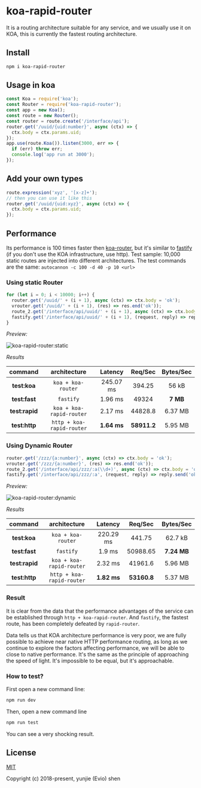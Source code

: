 
# koa-rapid-router

It is a routing architecture suitable for any service, and we usually use it on KOA, this is currently the fastest routing architecture.

## Install

```bash
npm i koa-rapid-router
```

## Usage in koa

```javascript
const Koa = require('koa');
const Router = require('koa-rapid-router');
const app = new Koa();
const route = new Router();
const router = route.create('/interface/api');
router.get('/uuid/{uid:number}', async (ctx) => {
  ctx.body = ctx.params.uid;
});
app.use(route.Koa()).listen(3000, err => {
  if (err) throw err;
  console.log('app run at 3000');
});
```

## Add your own types

```javascript
route.expression('xyz', '[x-z]+');
// then you can use it like this
router.get('/uuid/{uid:xyz}', async (ctx) => {
  ctx.body = ctx.params.uid;
});
```

## Performance

Its performance is 100 times faster then [koa-router](https://www.npmjs.com/package/koa-router), but it's similar to [fastify](https://www.npmjs.com/package/fastify) (if you don't use the KOA infrastructure, use http). Test sample: 10,000 static routes are injected into different architectures. The test commands are the same: `autocannon -c 100 -d 40 -p 10 <url>`

### Using static Router

```javascript
for (let i = 0; i < 10000; i++) {
  router.get('/uuid/' + (i + 1), async (ctx) => ctx.body = 'ok');
  vrouter.get('/uuid/' + (i + 1), (res) => res.end('ok'));
  route_2.get('/interface/api/uuid/' + (i + 1), async (ctx) => ctx.body = 'ok');
  fastify.get('/interface/api/uuid/' + (i + 1), (request, reply) => reply.send('ok'));
}
```

*Preview:*

![koa-rapid-router:static](./preview/performance-static.png)

*Results*

| command | architecture | Latency | Req/Sec | Bytes/Sec |
| :-----: | :----------: | :-----: | :-----: | :-------: |
| **test:koa** | `koa + koa-router` | 245.07 ms | 394.25 | 56 kB |
| **test:fast** | `fastify` | 1.96 ms | 49324 | **7 MB** |
| **test:rapid** | `koa + koa-rapid-router` | 2.17 ms | 44828.8 | 6.37 MB |
| **test:http** | `http + koa-rapid-router` | **1.64 ms** | **58911.2** | 5.95 MB |

### Using Dynamic Router

```javascript
router.get('/zzz/{a:number}', async (ctx) => ctx.body = 'ok');
vrouter.get('/zzz/{a:number}', (res) => res.end('ok'));
route_2.get('/interface/api/zzz/:a(\\d+)', async (ctx) => ctx.body = 'ok');
fastify.get('/interface/api/zzz/:a', (request, reply) => reply.send('ok'));
```

*Preview:*

![koa-rapid-router:dynamic](./preview/performance-dynamic.png)

*Results*

| command | architecture | Latency | Req/Sec | Bytes/Sec |
| :-----: | :----------: | :-----: | :-----: | :-------: |
| **test:koa** | `koa + koa-router` | 220.29 ms | 441.75 | 62.7 kB |
| **test:fast** | `fastify` | 1.9 ms | 50988.65 | **7.24 MB** |
| **test:rapid** | `koa + koa-rapid-router` | 2.32 ms | 41961.6 | 5.96 MB |
| **test:http** | `http + koa-rapid-router` | **1.82 ms** | **53160.8** | 5.37 MB |

### Result

It is clear from the data that the performance advantages of the service can be established through `http + koa-rapid-router`. And `fastify`, the fastest route, has been completely defeated by `rapid-router`.

Data tells us that KOA architecture performance is very poor, we are fully possible to achieve near native HTTP performance routing, as long as we continue to explore the factors affecting performance, we will be able to close to native performance. It's the same as the principle of approaching the speed of light. It's impossible to be equal, but it's approachable.

### How to test?

First open a new command line:

```bash
npm run dev
```

Then, open a new command line

```bash
npm run test
```

You can see a very shocking result.

## License

[MIT](http://opensource.org/licenses/MIT)

Copyright (c) 2018-present, yunjie (Evio) shen